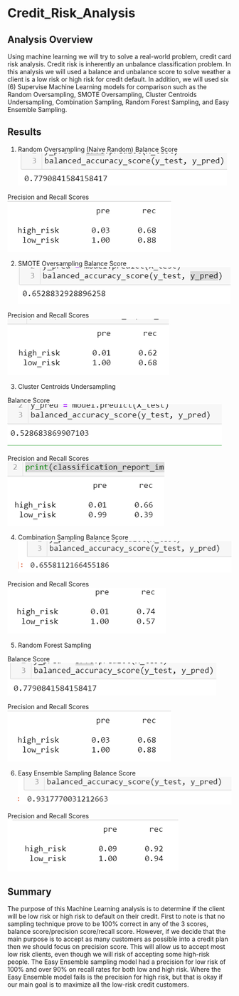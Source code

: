 # Credit_Risk_Analysis
## Analysis Overview
Using machine learning we will try to solve a real-world problem, credit card risk analysis. Credit risk is inherently an unbalance classification problem. In this analysis we will used a balance and unbalance score to solve weather a client is a low risk or high risk for credit default.  In addition, we will used six (6) Supervise Machine Learning models for comparison such as the Random Oversampling, SMOTE Oversampling, Cluster Centroids Undersampling, Combination Sampling, Random Forest Sampling, and Easy Ensemble Sampling.
## Results

1. Random Oversampling (Naive Random)
Balance Score 
![Random_Forest_Sampling_Balance_Score](https://github.com/rick2stack/Credit_Risk_Analysis/blob/main/Resources/Random_Forest_Sampling_balance_score.PNG)

Precision and Recall Scores  
![Random_Forest_Sampling](https://github.com/rick2stack/Credit_Risk_Analysis/blob/main/Resources/Random_Forest_Sampling.PNG)

2. SMOTE Oversampling
Balance Score  
![SMOTE_Sampling](https://github.com/rick2stack/Credit_Risk_Analysis/blob/main/Resources/SMOT_random_Sampling_balance_score.PNG)

Precision and Recall Scores  
![SMOTE_Sampling](https://github.com/rick2stack/Credit_Risk_Analysis/blob/main/Resources/SMOT_random_Sampling.PNG)

3. Cluster Centroids Undersampling

Balance Score    
![Cluster_C_Sampling_Balance_Score](https://github.com/rick2stack/Credit_Risk_Analysis/blob/main/Resources/Cluster_C_Sampling_balance_score.PNG)

Precision and Recall Scores  
![Cluster_C_Sampling](https://github.com/rick2stack/Credit_Risk_Analysis/blob/main/Resources/Cluster_C_Sampling.PNG)

4. Combination Sampling 
Balance Score    
![Combination_Sampling_Balance_Score](https://github.com/rick2stack/Credit_Risk_Analysis/blob/main/Resources/Combination_Sampling_balance_score.PNG)

Precision and Recall Scores  
![Combination_Sampling](https://github.com/rick2stack/Credit_Risk_Analysis/blob/main/Resources/Combination_Sampling.PNG)

5. Random Forest Sampling 

Balance Score   
![Random_Forest_Balance_Score](https://github.com/rick2stack/Credit_Risk_Analysis/blob/main/Resources/Random_Forest_Sampling_balance_score.PNG)

Precision and Recall Scores  
![Random_Forest_Sampling](https://github.com/rick2stack/Credit_Risk_Analysis/blob/main/Resources/Random_Forest_Sampling.PNG)

6. Easy Ensemble Sampling 
Balance Score   
![Easy_Esem_Sampling](https://github.com/rick2stack/Credit_Risk_Analysis/blob/main/Resources/Easy_Ensem_Sampling_balance_score.PNG)

Precision and Recall Scores  
![Easy_Esem_Sampling](https://github.com/rick2stack/Credit_Risk_Analysis/blob/main/Resources/Easy_Ensem_Sampling.PNG)

## Summary 
The purpose of this Machine Learning analysis is to determine if the client will be low risk or high risk to default on their credit.  First to note is that no sampling technique prove to be 100% correct in any of the 3 scores, balance score/precision score/recall score. However, if we decide that the main purpose is to accept as many customers as possible into a credit plan then we should focus on precision score. This will allow us to accept most low risk clients, even though we will risk of accepting some high-risk people.  The Easy Ensemble sampling model had a precision for low risk of 100% and over 90% on recall rates for both low and high risk.  Where the Easy Ensemble model fails is the precision for high risk, but that is okay if our main goal is to maximize all the low-risk credit customers.  


